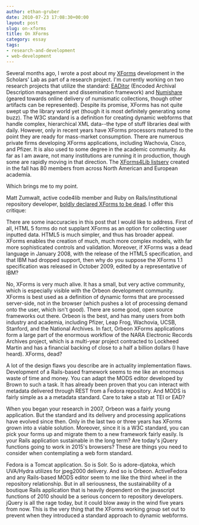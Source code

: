 ```yaml
---
author: ethan-gruber
date: 2010-07-23 17:08:30+00:00
layout: post
slug: on-xforms
title: On XForms
category: essay
tags:
- research-and-development
- web-development
---
```


Several months ago, I wrote a post about my [XForms](http://www.w3.org/TR/xforms11/) development in the Scholars' Lab as part of a research project. I'm currently working on two research projects that utilize the standard: [EADitor](http://code.google.com/p/eaditor/) (Encoded Archival Description management and dissemination framework) and [Numishare](http://code.google.com/p/numishare/) (geared towards online delivery of numismatic collections, though other artifacts can be represented). Despite its promise, XForms has not quite swept up the library world yet (though it is most definitely generating some buzz). The W3C standard is a definition for creating dynamic webforms that handle complex, hierarchical XML data--the type of stuff libraries deal with daily. However, only in recent years have XForms processors matured to the point they are ready for mass-market consumption. There are numerous private firms developing XForms applications, including Wachovia, Cisco, and Pfizer. It is also used to some degree in the academic community. As far as I am aware, not many institutions are running it in production, though some are rapidly moving in that direction. The [XForms4Lib listserv](https://list.mail.virginia.edu/mailman/listinfo/xforms4lib) created in the fall has 80 members from across North American and European academia.

Which brings me to my point. <!-- more -->

Matt Zumwalt, active code4lib member and Ruby on Rails/institutional repository developer, [boldly declared XForms to be dead](http://yourmediashelf.com/blog/2010/07/20/writing-on-the-wall-xforms-has-been-dead-for-years/). I offer this critique:


There are some inaccuracies in this post that I would like to address. First of all, HTML 5 forms do not supplant XForms as an option for collecting user inputted data. HTML5 is much simpler, and thus has broader appeal. XForms enables the creation of much, much more complex models, with far more sophisticated controls and validation. Moreover, if XForms was a dead language in January 2008, with the release of the HTML5 specification, and that IBM had dropped support, then why do you suppose the XForms 1.1 specification was released in October 2009, edited by a representative of IBM?

No, XForms is very much alive. It has a small, but very active community, which is especially visible with the Orbeon development community. XForms is best used as a definition of dynamic forms that are processed server-side, not in the browser (which pushes a lot of processing demand onto the user, which isn't good). There are some good, open source frameworks out there. Orbeon is the best, and has many users from both industry and academia, including Pfizer, Leap Frog, Wachovia, UCSB, Stanford, and the National Archives. In fact, Orbeon XForms applications form a large part of the enormous workflow of the NARA Electronic Records Archives project, which is a multi-year project contracted to Lockheed Martin and has a financial backing of close to a half a billion dollars (I have heard). XForms, dead?

A lot of the design flaws you describe are in actuality implementation flaws. Development of a Rails-based framework seems to me like an enormous waste of time and money. You can adapt the MODS editor developed by Brown to such a task. It has already been proven that you can interact with metadata delivered through REST from a Fedora repository. And MODS is fairly simple as a a metadata standard. Care to take a stab at TEI or EAD?

When you began your research in 2007, Orbeon was a fairly young application. But the standard and its delivery and processing applications have evolved since then. Only in the last two or three years has XForms grown into a viable solution. Moreover, since it is a W3C standard, you can pick your forms up and migrate them to a new framework fairly easily. Is your Rails application sustainable in the long term? Are today's jQuery functions going to work in 2015's browsers? These are things you need to consider when contemplating a web form standard.


Fedora is a Tomcat application. So is Solr. So is adore-djatoka, which UVA/Hydra utilizes for jpeg2000 delivery. And so is Orbeon. ActiveFedora and any Rails-based MODS editor seem to me like the third wheel in the repository relationship. But in all seriousness, the sustainability of a boutique Rails application that is heavily dependent on the javascript functions of 2010 should be a serious concern to repository developers. jQuery is all the rage today, but it could blow away in the wind five years from now. This is the very thing that the XForms working group set out to prevent when they introduced a standard approach to dynamic webforms.
